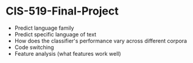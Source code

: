 # CIS-519-Final-Project

* Predict language family
* Predict specific language of text
* How does the classifier's performance vary across different corpora
* Code switching
* Feature analysis (what features work well)
